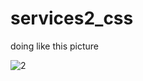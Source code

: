 # services2_css


doing like this picture

![2](https://github.com/user-attachments/assets/74263cd7-dd6b-489f-bc66-b2f85dca8cc0)
